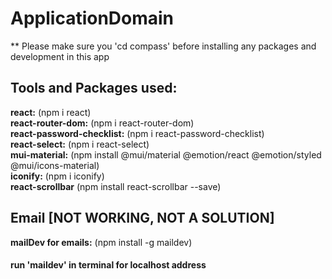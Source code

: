 # ApplicationDomain

** Please make sure you 'cd compass' before installing any packages and development in this app

## Tools and Packages used:
**react:** (npm i react) <br>
**react-router-dom:** (npm i react-router-dom) <br>
**react-password-checklist:** (npm i react-password-checklist) <br>
**react-select:** (npm i react-select) <br>
**mui-material:** (npm install @mui/material @emotion/react @emotion/styled @mui/icons-material) <br>
**iconify:** (npm i iconify) <br>
**react-scrollbar** (npm install react-scrollbar --save) <br>

## Email [NOT WORKING, NOT A SOLUTION]
**mailDev for emails:** (npm install -g maildev)
#### run 'maildev' in terminal for localhost address
